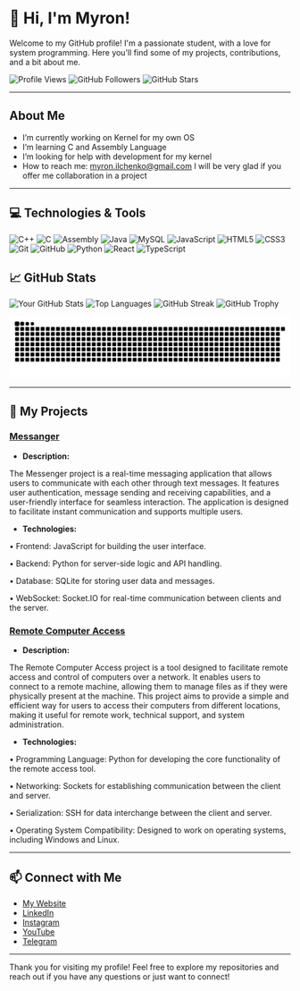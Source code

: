 # 👋 Hi, I'm Myron! 

Welcome to my GitHub profile! I'm a passionate student, with a love for system programming. Here you'll find some of my projects, contributions, and a bit about me.

![Profile Views](https://komarev.com/ghpvc/?username=myronsi&color=blue&style=flat-square)
![GitHub Followers](https://img.shields.io/github/followers/myronsi?label=Followers&style=social)
![GitHub Stars](https://img.shields.io/github/stars/myronsi?label=Stars&style=social)

---

## About Me

-  I’m currently working on Kernel for my own OS
-  I’m learning C and Assembly Language
-  I’m looking for help with development for my kernel
-  How to reach me: myron.ilchenko@gmail.com
 I will be very glad if you offer me collaboration in a project

---

## 💻 Technologies & Tools

<p>
  <img src="https://img.shields.io/badge/-C++-00599C?style=flat&logo=c%2B%2B&logoColor=white" alt="C++" height="30">
  <img src="https://img.shields.io/badge/-C-A8B9CC?style=flat&logo=c&logoColor=black" alt="C" height="30">
  <img src="https://img.shields.io/badge/-Assembly-6E4C13?style=flat&logo=assemblyscript&logoColor=white" alt="Assembly" height="30">
  <img src="https://img.shields.io/badge/-Java-ED8B00?style=flat&logo=openjdk&logoColor=white" alt="Java" height="30">
  <img src="https://img.shields.io/badge/-MySQL-4479A1?style=flat&logo=mysql&logoColor=white" alt="MySQL" height="30">
  <img src="https://img.shields.io/badge/-JavaScript-F7DF1E?style=flat&logo=javascript&logoColor=black" alt="JavaScript" height="30">
  <img src="https://img.shields.io/badge/-HTML5-E34F26?style=flat&logo=html5&logoColor=white" alt="HTML5" height="30">
  <img src="https://img.shields.io/badge/-CSS3-1572B6?style=flat&logo=css3&logoColor=white" alt="CSS3" height="30">
  <img src="https://img.shields.io/badge/-Git-F05032?style=flat&logo=git&logoColor=white" alt="Git" height="30">
  <img src="https://img.shields.io/badge/-GitHub-181717?style=flat&logo=github&logoColor=white" alt="GitHub" height="30">
  <img src="https://img.shields.io/badge/-Python-3776AB?style=flat&logo=python&logoColor=white" alt="Python" height="30">
  <img src="https://img.shields.io/badge/-React-61DAFB?style=flat&logo=react&logoColor=black" alt="React" height="30">
  <img src="https://img.shields.io/badge/-TypeScript-3178C6?style=flat&logo=typescript&logoColor=white" alt="TypeScript" height="30">
</p>

## 📈 GitHub Stats

![Your GitHub Stats](https://github-readme-stats.vercel.app/api?username=myronsi&show_icons=true&theme=radical)
![Top Languages](https://github-readme-stats.vercel.app/api/top-langs/?username=myronsi&layout=compact&theme=radical)
![GitHub Streak](https://github-readme-streak-stats.herokuapp.com/?user=myronsi&theme=radical)
![GitHub Trophy](https://github-profile-trophy.vercel.app/?username=myronsi&theme=radical)

![snake gif](https://github.com/myronsi/myronsi/blob/output/github-snake-dark.svg)


---

## 📂 My Projects

### [Messanger](https://github.com/myronsi/messanger)
- **Description:**
 
The Messenger project is a real-time messaging application that allows users to communicate with each other through text messages. It features user authentication, message sending and receiving capabilities, and a user-friendly interface for seamless interaction. The application is designed to facilitate instant communication and supports multiple users.

- **Technologies:**

• Frontend: JavaScript for building the user interface.

• Backend: Python for server-side logic and API handling.

• Database: SQLite for storing user data and messages.

• WebSocket: Socket.IO for real-time communication between clients and the server.

### [Remote Computer Access](https://github.com/myronsi/remote-computer-access)
- **Description:**

The Remote Computer Access project is a tool designed to facilitate remote access and control of computers over a network. It enables users to connect to a remote machine, allowing them to manage files as if they were physically present at the machine. This project aims to provide a simple and efficient way for users to access their computers from different locations, making it useful for remote work, technical support, and system administration.

- **Technologies:**

• Programming Language: Python for developing the core functionality of the remote access tool.

• Networking: Sockets for establishing communication between the client and server.

• Serialization: SSH for data interchange between the client and server.

• Operating System Compatibility: Designed to work on operating systems, including Windows and Linux.

---

## 📫 Connect with Me

- [My Website](https://viserix.com)
- [LinkedIn](https://www.linkedin.com/in/myron-ilchenko)
- [Instagram](https://www.instagram.com/myronsi_/?hl=id)
- [YouTube](https://www.youtube.com/@myronsi)
- [Telegram](https://t.me/myronsi)



---

Thank you for visiting my profile! Feel free to explore my repositories and reach out if you have any questions or just want to connect!
